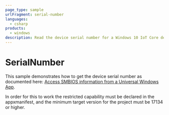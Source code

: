 ```yaml
---
page_type: sample
urlFragment: serial-number
languages: 
  - csharp
products:
  - windows
description: Read the device serial number for a Windows 10 IoT Core device.
---
```


# SerialNumber

This sample demonstrates how to get the device serial number as documented here: [Access SMBIOS information from a Universal Windows App](https://docs.microsoft.com/en-us/windows/desktop/SysInfo/access-smbios-information-from-a-universal-windows-app).

In order for this to work the restricted capability must be declared in the appxmanifest, and the minimum target version for the project must be 17134 or higher.

